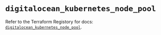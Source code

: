# `digitalocean_kubernetes_node_pool`

Refer to the Terraform Registory for docs: [`digitalocean_kubernetes_node_pool`](https://registry.terraform.io/providers/digitalocean/digitalocean/2.32.0/docs/resources/kubernetes_node_pool).
